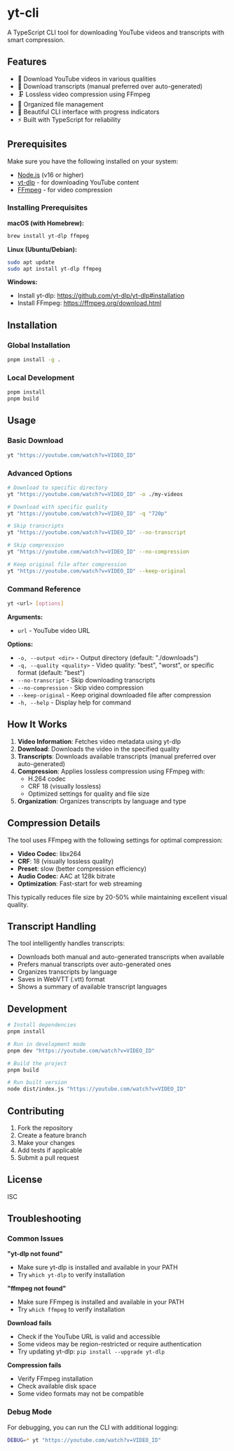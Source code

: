 # yt-cli

A TypeScript CLI tool for downloading YouTube videos and transcripts with smart compression.

## Features

- 🎥 Download YouTube videos in various qualities
- 📝 Download transcripts (manual preferred over auto-generated)
- 🗜️ Lossless video compression using FFmpeg
- 📁 Organized file management
- 🎨 Beautiful CLI interface with progress indicators
- ⚡ Built with TypeScript for reliability

## Prerequisites

Make sure you have the following installed on your system:

- [Node.js](https://nodejs.org/) (v16 or higher)
- [yt-dlp](https://github.com/yt-dlp/yt-dlp) - for downloading YouTube content
- [FFmpeg](https://ffmpeg.org/) - for video compression

### Installing Prerequisites

**macOS (with Homebrew):**
```bash
brew install yt-dlp ffmpeg
```

**Linux (Ubuntu/Debian):**
```bash
sudo apt update
sudo apt install yt-dlp ffmpeg
```

**Windows:**
- Install yt-dlp: https://github.com/yt-dlp/yt-dlp#installation
- Install FFmpeg: https://ffmpeg.org/download.html

## Installation

### Global Installation
```bash
pnpm install -g .
```

### Local Development
```bash
pnpm install
pnpm build
```

## Usage

### Basic Download
```bash
yt "https://youtube.com/watch?v=VIDEO_ID"
```

### Advanced Options
```bash
# Download to specific directory
yt "https://youtube.com/watch?v=VIDEO_ID" -o ./my-videos

# Download with specific quality
yt "https://youtube.com/watch?v=VIDEO_ID" -q "720p"

# Skip transcripts
yt "https://youtube.com/watch?v=VIDEO_ID" --no-transcript

# Skip compression
yt "https://youtube.com/watch?v=VIDEO_ID" --no-compression

# Keep original file after compression
yt "https://youtube.com/watch?v=VIDEO_ID" --keep-original
```

### Command Reference

```bash
yt <url> [options]
```

**Arguments:**
- `url` - YouTube video URL

**Options:**
- `-o, --output <dir>` - Output directory (default: "./downloads")
- `-q, --quality <quality>` - Video quality: "best", "worst", or specific format (default: "best")
- `--no-transcript` - Skip downloading transcripts
- `--no-compression` - Skip video compression
- `--keep-original` - Keep original downloaded file after compression
- `-h, --help` - Display help for command

## How It Works

1. **Video Information**: Fetches video metadata using yt-dlp
2. **Download**: Downloads the video in the specified quality
3. **Transcripts**: Downloads available transcripts (manual preferred over auto-generated)
4. **Compression**: Applies lossless compression using FFmpeg with:
   - H.264 codec
   - CRF 18 (visually lossless)
   - Optimized settings for quality and file size
5. **Organization**: Organizes transcripts by language and type

## Compression Details

The tool uses FFmpeg with the following settings for optimal compression:

- **Video Codec**: libx264
- **CRF**: 18 (visually lossless quality)
- **Preset**: slow (better compression efficiency)
- **Audio Codec**: AAC at 128k bitrate
- **Optimization**: Fast-start for web streaming

This typically reduces file size by 20-50% while maintaining excellent visual quality.

## Transcript Handling

The tool intelligently handles transcripts:

- Downloads both manual and auto-generated transcripts when available
- Prefers manual transcripts over auto-generated ones
- Organizes transcripts by language
- Saves in WebVTT (.vtt) format
- Shows a summary of available transcript languages

## Development

```bash
# Install dependencies
pnpm install

# Run in development mode
pnpm dev "https://youtube.com/watch?v=VIDEO_ID"

# Build the project
pnpm build

# Run built version
node dist/index.js "https://youtube.com/watch?v=VIDEO_ID"
```

## Contributing

1. Fork the repository
2. Create a feature branch
3. Make your changes
4. Add tests if applicable
5. Submit a pull request

## License

ISC

## Troubleshooting

### Common Issues

**"yt-dlp not found"**
- Make sure yt-dlp is installed and available in your PATH
- Try `which yt-dlp` to verify installation

**"ffmpeg not found"**
- Make sure FFmpeg is installed and available in your PATH
- Try `which ffmpeg` to verify installation

**Download fails**
- Check if the YouTube URL is valid and accessible
- Some videos may be region-restricted or require authentication
- Try updating yt-dlp: `pip install --upgrade yt-dlp`

**Compression fails**
- Verify FFmpeg installation
- Check available disk space
- Some video formats may not be compatible

### Debug Mode

For debugging, you can run the CLI with additional logging:

```bash
DEBUG=* yt "https://youtube.com/watch?v=VIDEO_ID"
```
